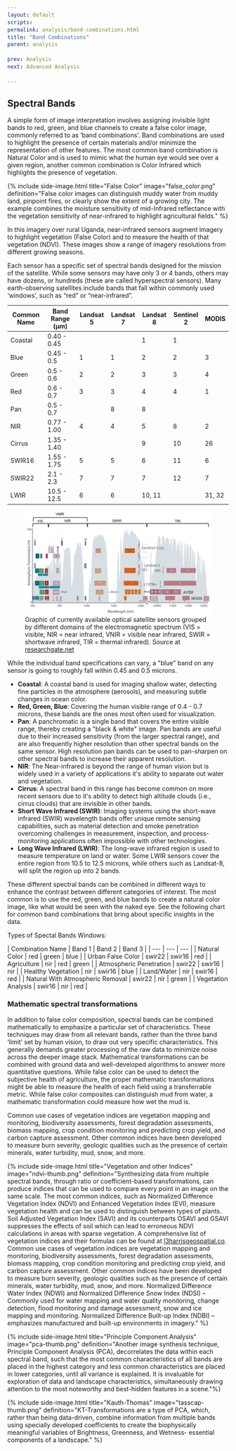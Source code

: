 ```yaml
---
layout: default
scripts:
permalink: analysis/band-combinations.html
title: "Band Combinations"
parent: analysis

prev: Analysis
next: Advanced Analysis

---
```


## Spectral Bands

A simple form of image interpretation involves assigning invisible light bands to red, green, and blue channels to create a false color image, commonly referred to as ‘band combinations’. Band combinations are used to highlight the presence of certain materials and/or minimize the representation of other features. The most common band combination is Natural Color and is used to mimic what the human eye would see over a given region, another common combination is Color Infrared which highlights the presence of vegetation. 

{% include side-image.html title="False Color" image="false_color.png" definition="False color images can distinguish muddy water from muddy land, pinpoint fires, or clearly show the extent of a growing city. The example combines the moisture sensitivity of mid-Infrared reflectance with the vegetation sensitivity of near-infrared to highlight agricultural fields." %}

In this imagery over rural Uganda, near-infrared sensors augment imagery to highlight vegetation (False Color) and to measure the health of that vegetation (NDVI). These images show a range of imagery resolutions from different growing seasons.

<div id="toggledResolutionComparison"></div>

Each sensor has a specific set of spectral bands designed for the mission of the satellite. While some sensors may have only 3 or 4 bands, others may have dozens, or hundreds (these are called hyperspectral sensors). Many earth-observing satellites include bands that fall within commonly used ‘windows’, such as “red” or “near-infrared”.

| Common Name     | Band Range (μm) | Landsat 5 | Landsat 7 | Landsat 8 | Sentinel 2 | MODIS |
|----------------------|---------------------------|-------------------------|---------------------------------------------------------------------------------------------|------------------------------------|------------------------------------|------------------------------------|
| Coastal |  0.40 - 0.45 |      |            |     1    |     1    |            
|Blue    |  0.45 - 0.5 |  1    |      1     |     2    |     2    |       3    
|Green   |  0.5 - 0.6  |  2    |      2     |     3    |     3     |      4    
|Red     |  0.6 - 0.7  |  3    |      3     |     4    |     4      |     1    
|Pan     |  0.5 - 0.7  |       |      8    |     8     |            |         
|NIR     |  0.77 - 1.00 | 4    |      4     |     5     |    8       |    2    
|Cirrus  |  1.35 - 1.40 |       |           |     9     |    10      |    26   
|SWIR16    | 1.55 - 1.75 | 5     |     5     |     6    |     11     |     6    
|SWIR22     |2.1 - 2.3  |  7     |     7     |     7     |    12     |     7        
|LWIR   | 10.5 - 12.5 |   6    |     6      |     10, 11     |          |      31, 32


<figure class="align-center">
  <img src="/assets/graphics/content/spectral-resolution.png" />
  <figcaption>Graphic of currently available optical satellite sensors grouped by different domains of the electromagnetic spectrum (VIS = visible, NIR = near infrared, VNIR = visible near infrared, SWIR = shortwave infrared, TIR = thermal infrared). Source at <a href="https://www.researchgate.net/figure/Spectral-resolution-of-currently-available-optical-satellite-sensors-grouped-by-different_fig1_348695518">researchgate.net</a></figcaption>
</figure>

While the individual band specifications can vary, a "blue" band on any sensor is going to roughly fall within 0.45 and 0.5 microns.

- **Coastal**: A coastal band is used for imaging shallow water, detecting fine particles in the atmosphere (aerosols), and measuring subtle changes in ocean color.
- **Red, Green, Blue**: Covering the human visible range of 0.4 - 0.7 microns, these bands are the ones most often used for visualization.
- **Pan**: A panchromatic is a single band that covers the entire visible range, thereby creating a "black & white" image. Pan bands are useful due to their increased sensitivity (from the larger spectral range), and are also frequently higher resolution than other spectral bands on the same sensor. High resolution pan bands can be used to pan-sharpen on other spectral bands to increase their apparent resolution.
- **NIR**: The Near-infrared is beyond the range of human vision but is widely used in a variety of applications it's ability to separate out water and vegetation.
- **Cirrus**: A spectral band in this range has become common on more recent sensors due to it's ability to detect high altitude clouds (i.e., cirrus clouds) that are invisible in other bands.
- **Short Wave Infrared (SWIR)**: Imaging systems using the short-wave infrared (SWIR) wavelength bands offer unique remote sensing capabilities, such as material detection and smoke penetration overcoming challenges in measurement, inspection, and process-monitoring applications often impossible with other technologies.
- **Long Wave Infrared (LWIR)**: The long-wave infrared region is used to measure temperature on land or water. Some LWIR sensors cover the entire region from 10.5 to 12.5 microns, while others such as Landsat-8, will split the region up into 2 bands.

These different spectral bands can be combined in different ways to enhance the contrast between different categories of interest. The most common is to use the red, green, and blue bands to create a natural color image, like what would be seen with the naked eye. See the following chart for common band combinations that bring about specific insights in the data. 

Types of Spectal Bands Windows:

| Combination Name | Band 1 | Band 2 | Band 3 |
| --- | --- | --- |
| Natural Color | red | green | blue |
| Urban False Color | swir22 | swir16 | red |
| Agriculture | nir | red | green |
| Atmospheric Penetration | swir22 | swir16 | nir |
| Healthy Vegetation | nir | swir16 | blue |
| Land/Water | nir | swir16 | red |
| Natural With Atmospheric Removal | swir22 | nir | green |
| Vegetation Analysis | swir16 | nir | red |

### Mathematic spectral transformations

In addition to false color composition, spectral bands can be combined mathematically to emphasize a particular set of characteristics. These techniques may draw from all relevant bands, rather than the three band ‘limit’ set by human vision, to draw out very specific characteristics. This generally demands greater processing of the raw data to minimize noise across the deeper image stack. Mathematical transformations can be combined with ground data and well-developed algorithms to answer more quantitative questions. While false color can be used to detect the subjective health of agriculture, the proper mathematic transformations might be able to measure the health of each field using a transferrable metric. While false color composites can distinguish mud from water, a mathematic transformation could measure how wet the mud is.

Common use cases of vegetation indices are vegetation mapping and monitoring, biodiversity assessments, forest degradation assessments, biomass mapping, crop condition monitoring and predicting crop yield, and carbon capture assessment. 
Other common indices have been developed to measure burn severity, geologic qualities such as the presence of certain minerals, water turbidity, mud, snow, and more. 

{% include side-image.html title="Vegetation and other Indices" image="ndvi-thumb.png" definition="Synthesizing data from multiple spectral bands, through ratio or coefficient-based transformations, can produce indices that can be used to compare every point in an image on the same scale. The most common indices, such as Normalized Difference Vegetation Index (NDVI) and Enhanced Vegetation Index (EVI), measure vegetation health and can be used to distinguish between types of plants. Soil Adjusted Vegetation Index (SAVI) and its counterparts OSAVI and GSAVI suppresses the effects of soil which can lead to erroneous NDVI calculations in areas with sparse vegetation. A comprehensive list of vegetation indices and their formulas can be found at [l3harrisgeospatial.co](https://www.l3harrisgeospatial.com/docs/broadbandgreenness.html#Optimize). Common use cases of vegetation indices are vegetation mapping and monitoring, biodiversity assessments, forest degradation assessments, biomass mapping, crop condition monitoring and predicting crop yield, and carbon capture assessment. Other common indices have been developed to measure burn severity, geologic qualities such as the presence of certain minerals, water turbidity, mud, snow, and more. Normalized Difference Water Index (NDWI) and Normalized Difference Snow Index (NDSI) – Commonly used for water mapping and water quality monitoring, change detection, flood monitoring and damage assessment, snow and ice mapping and monitoring. Normalized Difference Built-up Index (NDBI) – emphasizes manufactured and built-up environments in imagery." %}

{% include side-image.html title="Principle Component Analysis" image="pca-thumb.png" definition="Another image synthesis technique, Principle Component Analysis (PCA), decorrelates the data within each spectral band, such that the most common characteristics of all bands are placed in the highest category and less common characteristics are placed in lower categories, until all variance is explained. It is invaluable for exploration of data and landscape characteristics, simultaneously drawing attention to the most noteworthy and best-hidden features in a scene."%}

{% include side-image.html title="Kauth-Thomas" image="tasscap-thumb.png" definition="KT-Transformations are a type of PCA, which, rather than being data-driven, combine information from multiple bands using specially developed coefficients to create the biophysically meaningful variables of Brightness, Greenness, and Wetness- essential components of a landscape." %}

